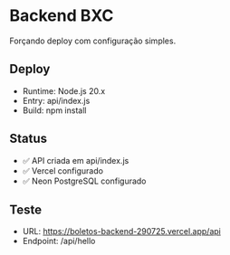 # Backend BXC

Forçando deploy com configuração simples.

## Deploy
- Runtime: Node.js 20.x
- Entry: api/index.js
- Build: npm install

## Status
- ✅ API criada em api/index.js
- ✅ Vercel configurado
- ✅ Neon PostgreSQL configurado

## Teste
- URL: https://boletos-backend-290725.vercel.app/api
- Endpoint: /api/hello
